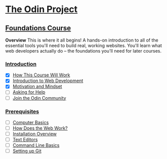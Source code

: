 # [The Odin Project](https://www.theodinproject.com/)

## [Foundations Course](https://www.theodinproject.com/paths/foundations/courses/foundations)

**Overview**
This is where it all begins! A hands-on introduction to all of the essential tools you'll need to build real, working websites. You'll learn what web developers actually do – the foundations you'll need for later courses.

### [Introduction](https://www.theodinproject.com/paths/foundations/courses/foundations#introduction)

- [x] [How This Course Will Work](https://www.theodinproject.com/lessons/foundations-how-this-course-will-work)
- [x] [Introduction to Web Development](https://www.theodinproject.com/lessons/foundations-introduction-to-web-development)
- [x] [Motivation and Mindset](https://www.theodinproject.com/lessons/foundations-motivation-and-mindset)
- [ ] [Asking for Help](https://www.theodinproject.com/lessons/foundations-asking-for-help)
- [ ] [Join the Odin Community](https://www.theodinproject.com/lessons/foundations-join-the-odin-community)

### [Prerequisites](https://www.theodinproject.com/paths/foundations/courses/foundations#prerequisites)

- [ ] [Computer Basics](https://www.theodinproject.com/lessons/foundations-computer-basics)
- [ ] [How Does the Web Work?](https://www.theodinproject.com/lessons/foundations-how-does-the-web-work)
- [ ] [Installation Overview](https://www.theodinproject.com/lessons/foundations-installation-overview)
- [ ] [Text Editors](https://www.theodinproject.com/lessons/foundations-text-editors)
- [ ] [Command Line Basics](https://www.theodinproject.com/lessons/foundations-command-line-basics)
- [ ] [Setting up Git](https://www.theodinproject.com/lessons/foundations-setting-up-git)
